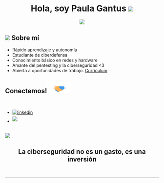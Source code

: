 
<h1 align="center"><b>Hola, soy Paula Gantus </b><img src="https://media.giphy.com/media/hvRJCLFzcasrR4ia7z/giphy.gif" width="35"></h1>
<p align="center">
<a href="https://github.com/DenverCoder1/readme-typing-svg"><img src="https://readme-typing-svg.herokuapp.com?font=Time+New+Roman&color=cyan&size=25&center=true&vCenter=true&width=600&height=100&lines=Estudiante+de+Ciberdefensa..&hearts;++;CTF+Player;Aspirante+a+pentester;Estudiante+en+constante+actualización;Aprendizaje+rápido;Amo+aprender+cosas+nuevas..<3"></a>
</p>

## <picture><img src = "https://images.emojiterra.com/google/android-12l/512px/1f4cc.png" width = 20px></picture> **Sobre mí**
- Rápido aprendizaje y autonomía
- Estudiante de ciberdefensa
- Conocimiento básico en redes y hardware
- Amante del pentesting y la ciberseguridad <3
- Abierta a oportunidades de trabajo. [Currículum](https://drive.google.com/file/d/1p97cqDoxeUc0n6XbG3BdoycrLNU7NoOx/view?usp=sharing)

</div>

## <b> Conectemos!</b><img src="https://github.com/0xAbdulKhalid/0xAbdulKhalid/raw/main/assets/mdImages/handshake.gif" width ="80">
<br>
<div align='left'>

<ul>

<li>
<a href="https://www.linkedin.com/in/paula-ailén-gantus-005355299/" target="_blank">
<img src="https://img.shields.io/badge/linkedin:  Paula Gantus-%2300acee.svg?color=405DE6&style=for-the-badge&logo=linkedin&logoColor=white" alt=linkedin style="margin-bottom: 5px;"/>
</a>
</li>

<li>
<a href="mailto:pauugantus@gmail.com" target="_blank">
<img src="https://img.shields.io/badge/gmail:  pauugantus@gmail.com-%23EA4335.svg?style=for-the-badge&logo=gmail&logoColor=white" t=mail style="margin-bottom: 5px;" />
</a>
</li>
	
</ul>
</div>

<br>
<img src="https://user-images.githubusercontent.com/73097560/115834477-dbab4500-a447-11eb-908a-139a6edaec5c.gif">
<br>


<div align='center'>

## <b>La ciberseguridad no es un gasto, es una inversión</b>

</div>
<br>


---


